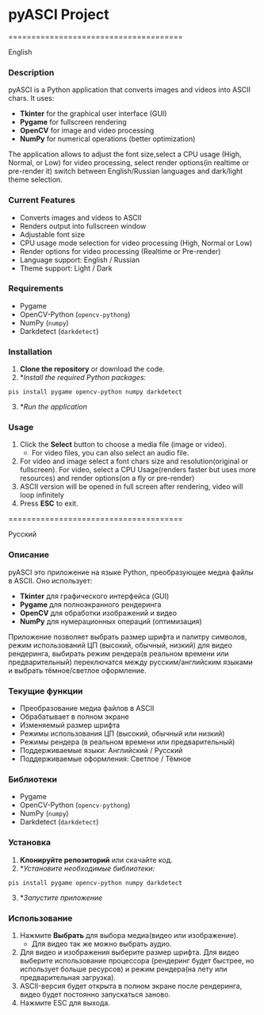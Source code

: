 # pyASCI Project


======================================

English 

### Description

pyASCI is a Python application that converts images and videos into ASCII chars. It uses:

- **Tkinter** for the graphical user interface (GUI)
- **Pygame** for fullscreen rendering
- **OpenCV** for image and video processing
- **NumPy** for numerical operations (better optimization)

The application allows to adjust the font size,select a CPU usage (High, Normal, or Low) for video processing, select render options(in realtime or pre-render it) switch between English/Russian languages and dark/light theme selection.


### Current Features 

- Converts images and videos to ASCII
- Renders output into fullscreen window
- Adjustable font size
- CPU usage mode selection for video processing (High, Normal or Low)
- Render options for video processing (Realtime or Pre-render)
- Language support: English / Russian
- Theme support: Light / Dark

### Requirements


- Pygame
- OpenCV-Python (`opencv-pythong`)
- NumPy (`numpy`)
- Darkdetect (`darkdetect`)


### Installation

1. **Clone the repository** or download the code.
2. **Install the required Python packages:*

```
pis install pygame opencv-python numpy darkdetect
```
3. **Run the application*


### Usage

1. Click the **Select** button to choose a media file (image or video).
   - For video files, you can also select an audio file.
2. For video and image select a font chars size and resolution(original or fullscreen). For video, select a CPU Usage(renders faster but uses more resources) and render options(on a fly or pre-render)
3. ASCII version will be opened in full screen after rendering, video will loop infinitely
4. Press **ESC** to exit.


======================================

Русский 

### Описание

pyASCI это приложение на языке Python, преобразующее медиа файлы в ASCII. Оно использует:

- **Tkinter** для графического интерфейса (GUI)
- **Pygame** для полноэкранного рендеринга
- **OpenCV** для обработки изображений и видео
- **NumPy** для нумерационных операций (оптимизация)

Приложение позволяет выбрать размер шрифта и палитру символов, режим использований ЦП (высокий, обычный, низкий) для видео рендеринга, выбирать режим рендера(в реальном времени или предварительный) переключатся между русским/английским языками и выбрать тёмное/светлое оформление.


### Текущие функции

- Преобразование медиа файлов в ASCII
- Обрабатывает в полном экране
- Изменяемый размер шрифта
- Режимы использования ЦП (высокий, обычный или низкий)
- Режимы рендера (в реальном времени или предварительный)
- Поддерживаемые языки: Английский / Русский
- Поддерживаемые оформления: Светлое / Тёмное

### Библиотеки


- Pygame
- OpenCV-Python (`opencv-pythong`)
- NumPy (`numpy`)
- Darkdetect (`darkdetect`)


### Установка

1. **Клонируйте репозиторий** или скачайте код.
2. **Установите необходимые библиотеки:*

```
pis install pygame opencv-python numpy darkdetect
```
3. **Запустите приложение*


### Использование

1. Нажмите **Выбрать** для выбора медиа(видео или изображение).
   - Для видео так же можно выбрать аудио.
2. Для видео и изображения выберите размер шрифта. Для видео выберите использование процессора (рендеринг будет быстрее, но использует больше ресурсов) и режим рендера(на лету или предварительная загрузка).
3. ASCII-версия будет открыта в полном экране после рендеринга, видео будет постоянно запускаться заново.
4. Нажмите ESC для выхода.

